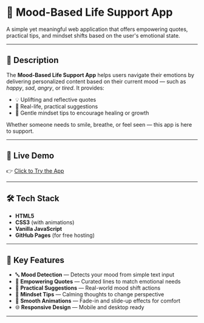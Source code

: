 # 💬 Mood-Based Life Support App

A simple yet meaningful web application that offers empowering quotes, practical tips, and mindset shifts based on the user's emotional state.

---

## 🌟 Description

The **Mood-Based Life Support App** helps users navigate their emotions by delivering personalized content based on their current mood — such as *happy*, *sad*, *angry*, or *tired*. It provides:

- 💡 Uplifting and reflective quotes  
- 🧰 Real-life, practical suggestions  
- 🧠 Gentle mindset tips to encourage healing or growth  

Whether someone needs to smile, breathe, or feel seen — this app is here to support.

---

## 🚀 Live Demo

👉 [Click to Try the App](https://jeevanjamesmoonjely.github.io/Mood-based-quote-/)  

---

## 🛠️ Tech Stack

- **HTML5**
- **CSS3** (with animations)
- **Vanilla JavaScript**
- **GitHub Pages** (for free hosting)

---

## 🧠 Key Features

- 🔤 **Mood Detection** — Detects your mood from simple text input  
- 💬 **Empowering Quotes** — Curated lines to match emotional needs  
- 🧰 **Practical Suggestions** — Real-world mood shift actions  
- 🧠 **Mindset Tips** — Calming thoughts to change perspective  
- 🎨 **Smooth Animations** — Fade-in and slide-up effects for comfort  
- 🌐 **Responsive Design** — Mobile and desktop ready  

---

